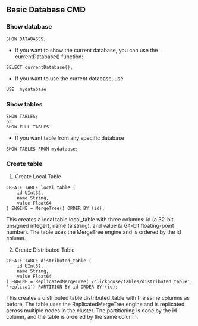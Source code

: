 ## Basic Database CMD

### Show database

```
SHOW DATABASES;
```
- If you want to show the current database, you can use the currentDatabase() function:
```
SELECT currentDatabase();
```

- If you want to use the current database, use 
```
USE  mydatabase
```

### Show tables

```
SHOW TABLES;
or
SHOW FULL TABLES
```

- If  you want table from any specific database
```
SHOW TABLES FROM mydatabse;
```

### Create table
1. Create Local Table
```
CREATE TABLE local_table (
    id UInt32,
    name String,
    value Float64
) ENGINE = MergeTree() ORDER BY (id);
```
This creates a local table local_table with three columns: id (a 32-bit unsigned integer), name (a string), and value (a 64-bit floating-point number). The table uses the MergeTree engine and is ordered by the id column.


2. Create Distributed Table
```
CREATE TABLE distributed_table (
    id UInt32,
    name String,
    value Float64
) ENGINE = ReplicatedMergeTree('/clickhouse/tables/distributed_table', 'replica1') PARTITION BY id ORDER BY (id);
```
This creates a distributed table distributed_table with the same columns as before. The table uses the ReplicatedMergeTree engine and is replicated across multiple nodes in the cluster. The partitioning is done by the id column, and the table is ordered by the same column.